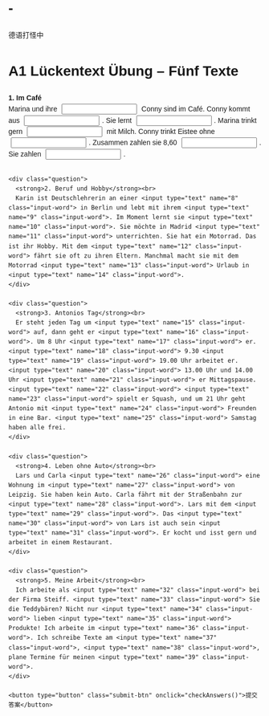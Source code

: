 # -
德语打怪中
<!DOCTYPE html>
<html lang="de">
<head>
  <meta charset="UTF-8">
  <title>A1 Lückentext Quiz</title>
  <style>
    body { font-family: Arial, sans-serif; padding: 20px; line-height: 1.6; }
    .question { margin-bottom: 30px; }
    .input-word { width: 150px; margin: 0 5px; }
    .wrong { border: 2px solid red; background-color: #ffe5e5; }
    .correct-answer { color: red; font-size: 0.9em; margin-left: 5px; }
    .submit-btn { padding: 10px 20px; font-size: 16px; margin-top: 20px; }
  </style>
</head>
<body>
  <h1>A1 Lückentext Übung – Fünf Texte</h1>
  <form id="quizForm">
    <div class="question">
      <strong>1. Im Café</strong><br>
      Marina und ihre <input type="text" name="1" class="input-word"> Conny sind im Café. Conny kommt aus <input type="text" name="2" class="input-word">. Sie lernt <input type="text" name="3" class="input-word">. Marina trinkt gern <input type="text" name="4" class="input-word"> mit Milch. Conny trinkt Eistee ohne <input type="text" name="5" class="input-word">. Zusammen zahlen sie 8,60 <input type="text" name="6" class="input-word">. Sie zahlen <input type="text" name="7" class="input-word">.
    </div>

    <div class="question">
      <strong>2. Beruf und Hobby</strong><br>
      Karin ist Deutschlehrerin an einer <input type="text" name="8" class="input-word"> in Berlin und lebt mit ihrem <input type="text" name="9" class="input-word">. Im Moment lernt sie <input type="text" name="10" class="input-word">. Sie möchte in Madrid <input type="text" name="11" class="input-word"> unterrichten. Sie hat ein Motorrad. Das ist ihr Hobby. Mit dem <input type="text" name="12" class="input-word"> fährt sie oft zu ihren Eltern. Manchmal macht sie mit dem Motorrad <input type="text" name="13" class="input-word"> Urlaub in <input type="text" name="14" class="input-word">.
    </div>

    <div class="question">
      <strong>3. Antonios Tag</strong><br>
      Er steht jeden Tag um <input type="text" name="15" class="input-word"> auf, dann geht er <input type="text" name="16" class="input-word">. Um 8 Uhr <input type="text" name="17" class="input-word"> er. <input type="text" name="18" class="input-word"> 9.30 <input type="text" name="19" class="input-word"> 19.00 Uhr arbeitet er. <input type="text" name="20" class="input-word"> 13.00 Uhr und 14.00 Uhr <input type="text" name="21" class="input-word"> er Mittagspause. <input type="text" name="22" class="input-word"> <input type="text" name="23" class="input-word"> spielt er Squash, und um 21 Uhr geht Antonio mit <input type="text" name="24" class="input-word"> Freunden in eine Bar. <input type="text" name="25" class="input-word"> Samstag haben alle frei.
    </div>

    <div class="question">
      <strong>4. Leben ohne Auto</strong><br>
      Lars und Carla <input type="text" name="26" class="input-word"> eine Wohnung im <input type="text" name="27" class="input-word"> von Leipzig. Sie haben kein Auto. Carla fährt mit der Straßenbahn zur <input type="text" name="28" class="input-word">. Lars mit dem <input type="text" name="29" class="input-word">. Das <input type="text" name="30" class="input-word"> von Lars ist auch sein <input type="text" name="31" class="input-word">. Er kocht und isst gern und arbeitet in einem Restaurant.
    </div>

    <div class="question">
      <strong>5. Meine Arbeit</strong><br>
      Ich arbeite als <input type="text" name="32" class="input-word"> bei der Firma Steiff. <input type="text" name="33" class="input-word"> Sie die Teddybären? Nicht nur <input type="text" name="34" class="input-word"> lieben <input type="text" name="35" class="input-word"> Produkte! Ich arbeite im <input type="text" name="36" class="input-word">. Ich schreibe Texte am <input type="text" name="37" class="input-word">, <input type="text" name="38" class="input-word">, plane Termine für meinen <input type="text" name="39" class="input-word">.
    </div>

    <button type="button" class="submit-btn" onclick="checkAnswers()">提交答案</button>
  </form>

  <script>
    const answers = {
      1:"Freundin", 2:"Frankreich", 3:"Deutsch", 4:"Kaffee", 5:"Milch", 6:"Euro", 7:"getrennt",
      8:"Schule", 9:"Hund", 10:"Spanisch", 11:"Deutsch", 12:"Motorrad", 13:"auch", 14:"Europa",
      15:"7 Uhr", 16:"joggen", 17:"frühstückt", 18:"Von", 19:"bis", 20:"Zwischen", 21:"macht", 22:"Am", 23:"Freitag", 24:"seinen", 25:"Am",
      26:"haben", 27:"Zentrum", 28:"Arbeit", 29:"Fahrrad", 30:"Hobby", 31:"Beruf",
      32:"Sekretärin", 33:"Kennen", 34:"Kinder", 35:"unsere", 36:"Büro", 37:"Computer", 38:"telefonieren", 39:"Chef"
    };

    function checkAnswers() {
      const form = document.getElementById('quizForm');
      const inputs = form.querySelectorAll('input');
      inputs.forEach(input => {
        const userAnswer = input.value.trim();
        const correct = answers[input.name];
        const existing = input.nextElementSibling;
        if (existing && existing.classList.contains('correct-answer')) existing.remove();
        if (userAnswer.toLowerCase() !== correct.toLowerCase()) {
          input.classList.add('wrong');
          const correction = document.createElement('span');
          correction.className = 'correct-answer';
          correction.textContent = `(${correct})`;
          input.after(correction);
        } else {
          input.classList.remove('wrong');
        }
      });
    }
  </script>
</body>
</html>
